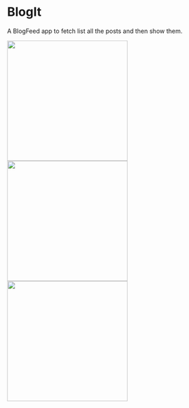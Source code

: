 # BlogIt
A BlogFeed app to fetch list all the posts and then show them. 

<img src="https://user-images.githubusercontent.com/39986507/74910142-d5eb4700-53df-11ea-8d40-099e6ee7fc5a.png" width="280">   <img src="https://user-images.githubusercontent.com/39986507/74910156-dbe12800-53df-11ea-92d9-c4787159b423.png" width="280"> <img src="https://user-images.githubusercontent.com/39986507/74910147-d8e63780-53df-11ea-9af0-f317bf6d8dd6.png" width="280">  
      
